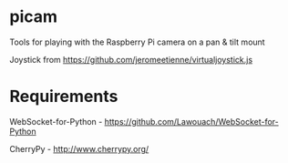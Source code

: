 picam
=====

Tools for playing with the Raspberry Pi camera on a pan &amp; tilt mount

Joystick from https://github.com/jeromeetienne/virtualjoystick.js

Requirements
============
WebSocket-for-Python - https://github.com/Lawouach/WebSocket-for-Python

CherryPy - http://www.cherrypy.org/
